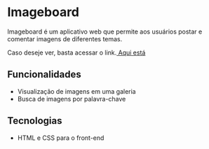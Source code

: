 # Imageboard

Imageboard é um aplicativo web que permite aos usuários postar e comentar imagens de diferentes temas.

Caso deseje ver, basta acessar o link.<a href="https://alexandre-henrique-04.github.io/Prototipo-de-imageboard/"> Aqui está</a>

## Funcionalidades

- Visualização de imagens em uma galeria
- Busca de imagens por palavra-chave

## Tecnologias

- HTML e CSS para o front-end
